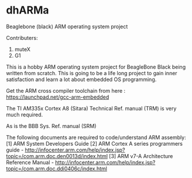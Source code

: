 # dhARMa
Beaglebone (black) ARM operating system project

Contributers:
  1. muteX
  2. G1

This is a hobby ARM operating system project for BeagleBone Black
being written from scratch. This is going to be a life long
project to gain inner satisfaction and learn a lot about embedded OS programming.

Get the ARM cross compiler toolchain from here : https://launchpad.net/gcc-arm-embedded

The TI AM335x Cortex A8 (Sitara) Technical Ref. manual (TRM) is very much required.

As is the BBB Sys. Ref. manual (SRM)

The following documents are required to code/understand ARM assembly:
[1] ARM System Developers Guide
[2] ARM Cortex A series programmers guide - http://infocenter.arm.com/help/index.jsp?topic=/com.arm.doc.den0013d/index.html
[3] ARM v7-A Architecture Reference Manual - http://infocenter.arm.com/help/index.jsp?topic=/com.arm.doc.ddi0406c/index.html
